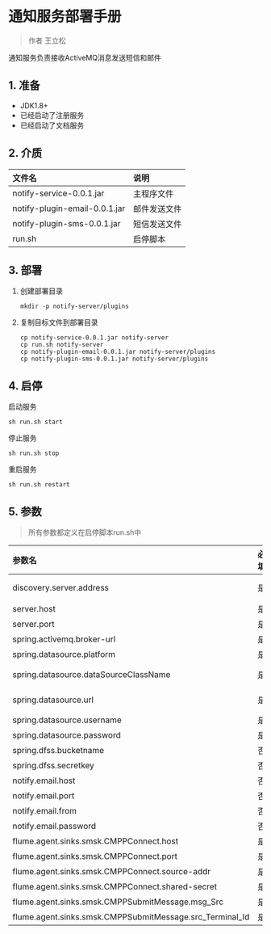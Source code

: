 # 通知服务部署手册

> 作者 王立松

通知服务负责接收ActiveMQ消息发送短信和邮件

## 1. 准备

- JDK1.8+
- 已经启动了注册服务
- 已经启动了文档服务

## 2. 介质

| 文件名                        | 说明         |
| :---------------------------- | :----------- |
| notify-service-0.0.1.jar      | 主程序文件   |
| notify-plugin-email-0.0.1.jar | 邮件发送文件 |
| notify-plugin-sms-0.0.1.jar   | 短信发送文件 |
| run.sh                        | 启停脚本     |

## 3. 部署

1. 创建部署目录

   ```
   mkdir -p notify-server/plugins
   ```

2. 复制目标文件到部署目录

   ```
   cp notify-service-0.0.1.jar notify-server
   cp run.sh notify-server
   cp notify-plugin-email-0.0.1.jar notify-server/plugins
   cp notify-plugin-sms-0.0.1.jar notify-server/plugins
   ```

## 4. 启停

启动服务

```shell
sh run.sh start
```

停止服务

```shell
sh run.sh stop
```

重启服务

```shell
sh run.sh restart
```

## 5. 参数

> 所有参数都定义在启停脚本run.sh中

| 参数名                                                   | 必填 | 说明                                                 |
| :------------------------------------------------------- | :--- | :--------------------------------------------------- |
| discovery.server.address                                 | 是   | 注册服务的地址，当集群模式时配置多个地址逗号分隔     |
| server.host                                              | 是   | 服务绑定IP                                           |
| server.port                                              | 是   | 服务绑定端口                                         |
| spring.activemq.broker-url                               | 是   | 短信邮件消息的ActiveMQ地址                           |
| spring.datasource.platform                               | 是   | 数据库平台类型，例如oracle                           |
| spring.datasource.dataSourceClassName                    | 是   | 数据库JDBC驱动，例如 oracle.jdbc.driver.OracleDriver |
| spring.datasource.url                                    | 是   | 数据库url，例如jdbc:oracle:thin:@127.0.0.1:1521:orcl |
| spring.datasource.username                               | 是   | 数据库用户名                                         |
| spring.datasource.password                               | 是   | 数据库密码                                           |
| spring.dfss.bucketname                                   | 否   | 文档服务桶名称                                       |
| spring.dfss.secretkey                                    | 否   | 文档服务密码                                         |
| notify.email.host                                        | 否   | 发件服务器                                           |
| notify.email.port                                        | 否   | 发件服务器端口                                       |
| notify.email.from                                        | 否   | 发件人账号                                           |
| notify.email.password                                    | 否   | 发件人密码                                           |
| flume.agent.sinks.smsk.CMPPConnect.host                  | 是   | 短信网关地址                                         |
| flume.agent.sinks.smsk.CMPPConnect.port                  | 是   | 短信网关端口                                         |
| flume.agent.sinks.smsk.CMPPConnect.source-addr           | 是   | 短信网关登录ID                                       |
| flume.agent.sinks.smsk.CMPPConnect.shared-secret         | 是   | 短信网关登录密码                                     |
| flume.agent.sinks.smsk.CMPPSubmitMessage.msg_Src         | 是   | 短信网关登录ID                                       |
| flume.agent.sinks.smsk.CMPPSubmitMessage.src_Terminal_Id | 是   | 短信网关服务代码或前缀                               |

